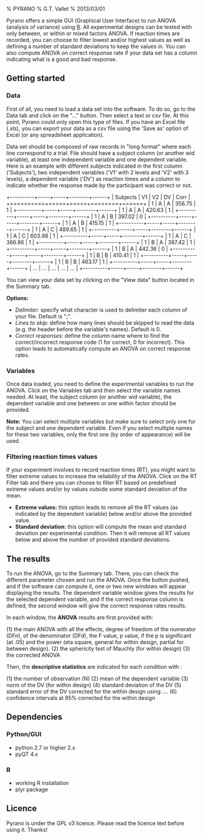 % PYRANO 
% G.T. Vallet
% 2013/03/01

Pyrano offers a simple GUI (Graphical User Interface) to run ANOVA (analysis of variance) using [R](www.rcran.org). 
All experimental designs can be tested with only between, or within or mixed factors ANOVA. 
If reaction times are recorded, you can choose to filter lowest and/or highest values as well as defining a number of standard deviations to keep the values in.
You can also compute ANOVA on correct response rate if your data set has a column indicating what is a good and bad response.


## Getting started

### Data  

First of all, you need to load a data set into the software. To do so, go to the Data tab and click on the "..." button. Then select a text or csv file. At this point, Pyrano could only open this type of files. If you have an Excel file (.xls), you can export your data as a csv file using the 'Save as' option of Excel (or any spreadsheet application).

Data set should be composed of raw records in "long format" where each line correspond to a trial. File should have a subject column (or another wid variable), at least one independent variable and one dependent variable. Here is an example with different subjects indicated in the first column ('Subjects'), two independent variables ('V1' with 2 levels and 'V2' with 3 levels), a dependent variable  ('DV') as reaction times and a column to indicate whether the response made by the participant was correct or not.

+----------+-----+-----+--------+------+
| Subjects | V1  | V2  | DV     | Corr |
+==========+=====+=====+========+======+
| 1        | A   | A   | 356.75 | 1    |
+----------+-----+-----+--------+------+
| 1        | A   | A   | 420.63 | 1    |
+----------+-----+-----+--------+------+
| 1        | A   | B   | 397.02 | 0    |
+----------+-----+-----+--------+------+
| 1        | A   | B   | 415.15 | 1    |
+----------+-----+-----+--------+------+
| 1        | A   | C   | 489.65 | 1    |
+----------+-----+-----+--------+------+
| 1        | A   | C   | 603.98 | 1    |
+----------+-----+-----+--------+------+
| 1        | A   | C   | 366.86 | 1    |
+----------+-----+-----+--------+------+
| 1        | B   | A   | 387.42 | 1    |
+----------+-----+-----+--------+------+
| 1        | B   | A   | 442.36 | 0    |
+----------+-----+-----+--------+------+
| 1        | B   | B   | 410.41 | 1    |
+----------+-----+-----+--------+------+
| 1        | B   | B   | 463.17 | 1    |
+----------+-----+-----+--------+------+
| ...      | ... | ... | ...    | ...  |
+----------+-----+-----+--------+------+

You can view your data set by clicking on the "View data" button located in the Summary tab.

**Options:**  

- *Delimiter:* specify what character is used to delimiter each column of your file. Default is ";".
- *Lines to skip:* define how many lines should be skipped to read the data (e.g. the header before the variable's names). Default is 0.
- *Correct responses:* define the column name where to find the correct/incorrect response code (1 for correct, 0 for incorrect). This option leads to automatically compute an ANOVA on correct response rates.

### Variables

Once data loaded, you need to define the experimental variables to run the ANOVA. Click on the Variables tab and then select the variable names needed. At least, the subject column (or another wid variable), the dependent variable and one between or one within factor should be provided. 

**Note:** You can select multiple variables but make sure to select only one for the subject and one dependent variable. Even if you select multiple names for these two variables, only the first one (by order of appearance) will be used. 

### Filtering reaction times values

If your experiment involves to record reaction times (RT), you might want to filter extreme values to increase the reliability of the ANOVA. Click on the RT Filter tab and there you can choose to filter RT based on predefined extreme values and/or by values outside some standard deviation of the mean.

- **Extreme values:** this option leads to remove all the RT values (as indicated by the dependent variable) below and/or above the provided value.
- **Standard deviation:** this option will compute the mean and standard deviation per experimental condition. Then it will remove all RT values below and above the number of provided standard deviations.


## The results

To run the ANOVA, go to the Summary tab. There, you can check the different parameter chosen and run the ANOVA. Once the button pushed, and if the software can compute it, one or two new windows will appear displaying the results. The dependent variable window gives the results for the selected dependent variable, and if the correct response column is defined, the second window will give the correct response rates results.

In each window, the **ANOVA** results are first provided with:

(1) the main ANOVA with all the effects, degree of freedom of the numerator (DFn), of the denominator (DFd), the F value, p value, if the p is significant (at .05) and the power (eta square, general for within design, partial for between design).
(2) the sphericity test of Mauchly (for within design)
(3) the corrected ANOVA 

Then, the **descriptive statistics** are indicated for each condition with :

(1) the number of observation (N)
(2) mean of the dependent variable
(3) norm of the DV (for within design)
(4) standard deviation of the DV
(5) standard error of the DV corrected for the within design using ....
(6) confidence intervals at 95% corrected for the within design 


## Dependencies

### Python/GUI

- python 2.7 or  higher 2.x
- pyQT 4.x

### R

- working R installation
- plyr package


## Licence

Pyrano is under the GPL v3 licence. Please read the licence text before using it. Thanks!